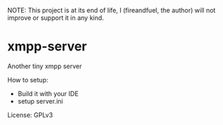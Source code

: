 NOTE: This project is at its end of life, I (fireandfuel, the author) will not improve or support it in any kind.

xmpp-server
===========

Another tiny xmpp server

How to setup:
- Build it with your IDE
- setup server.ini

License: GPLv3

